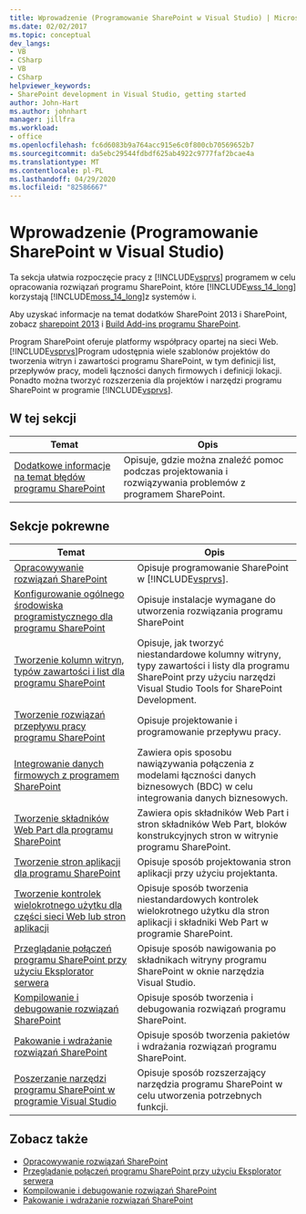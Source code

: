 ```yaml
---
title: Wprowadzenie (Programowanie SharePoint w Visual Studio) | Microsoft Docs
ms.date: 02/02/2017
ms.topic: conceptual
dev_langs:
- VB
- CSharp
- VB
- CSharp
helpviewer_keywords:
- SharePoint development in Visual Studio, getting started
author: John-Hart
ms.author: johnhart
manager: jillfra
ms.workload:
- office
ms.openlocfilehash: fc6d6083b9a764acc915e6c0f800cb70569652b7
ms.sourcegitcommit: da5ebc29544fdbdf625ab4922c9777faf2bcae4a
ms.translationtype: MT
ms.contentlocale: pl-PL
ms.lasthandoff: 04/29/2020
ms.locfileid: "82586667"
---
```

# <a name="get-started-sharepoint-development-in-visual-studio"></a>Wprowadzenie (Programowanie SharePoint w Visual Studio)
  Ta sekcja ułatwia rozpoczęcie pracy z [!INCLUDE[vsprvs](../sharepoint/includes/vsprvs-md.md)] programem w celu opracowania rozwiązań programu SharePoint, które [!INCLUDE[wss_14_long](../sharepoint/includes/wss-14-long-md.md)] korzystają [!INCLUDE[moss_14_long](../sharepoint/includes/moss-14-long-md.md)]z systemów i.

 Aby uzyskać informacje na temat dodatków SharePoint 2013 i SharePoint, zobacz [sharepoint 2013](https://www.microsoft.com/microsoft-365/previous-versions/microsoft-sharepoint-2013) i [Build Add-ins programu SharePoint](/sharepoint/dev/sp-add-ins/sharepoint-add-ins).

 Program SharePoint oferuje platformy współpracy opartej na sieci Web. [!INCLUDE[vsprvs](../sharepoint/includes/vsprvs-md.md)]Program udostępnia wiele szablonów projektów do tworzenia witryn i zawartości programu SharePoint, w tym definicji list, przepływów pracy, modeli łączności danych firmowych i definicji lokacji. Ponadto można tworzyć rozszerzenia dla projektów i narzędzi programu SharePoint w programie [!INCLUDE[vsprvs](../sharepoint/includes/vsprvs-md.md)].

## <a name="in-this-section"></a>W tej sekcji

|Temat|Opis|
|-----------|-----------------|
|[Dodatkowe informacje na temat błędów programu SharePoint](../sharepoint/additional-information-for-sharepoint-errors.md)|Opisuje, gdzie można znaleźć pomoc podczas projektowania i rozwiązywania problemów z programem SharePoint.|

## <a name="related-sections"></a>Sekcje pokrewne

|Temat|Opis|
|-----------|-----------------|
|[Opracowywanie rozwiązań SharePoint](../sharepoint/developing-sharepoint-solutions.md)|Opisuje programowanie SharePoint w [!INCLUDE[vsprvs](../sharepoint/includes/vsprvs-md.md)].|
|[Konfigurowanie ogólnego środowiska programistycznego dla programu SharePoint](/sharepoint/dev/general-development/set-up-a-general-development-environment-for-sharepoint)|Opisuje instalacje wymagane do utworzenia rozwiązania programu SharePoint|
|[Tworzenie kolumn witryn, typów zawartości i list dla programu SharePoint](../sharepoint/creating-site-columns-content-types-and-lists-for-sharepoint.md)|Opisuje, jak tworzyć niestandardowe kolumny witryny, typy zawartości i listy dla programu SharePoint przy użyciu narzędzi Visual Studio Tools for SharePoint Development.|
|[Tworzenie rozwiązań przepływu pracy programu SharePoint](../sharepoint/creating-sharepoint-workflow-solutions.md)|Opisuje projektowanie i programowanie przepływu pracy.|
|[Integrowanie danych firmowych z programem SharePoint](../sharepoint/integrating-business-data-into-sharepoint.md)|Zawiera opis sposobu nawiązywania połączenia z modelami łączności danych biznesowych (BDC) w celu integrowania danych biznesowych.|
|[Tworzenie składników Web Part dla programu SharePoint](../sharepoint/creating-web-parts-for-sharepoint.md)|Zawiera opis składników Web Part i stron składników Web Part, bloków konstrukcyjnych stron w witrynie programu SharePoint.|
|[Tworzenie stron aplikacji dla programu SharePoint](../sharepoint/creating-application-pages-for-sharepoint.md)|Opisuje sposób projektowania stron aplikacji przy użyciu projektanta.|
|[Tworzenie kontrolek wielokrotnego użytku dla części sieci Web lub stron aplikacji](../sharepoint/creating-reusable-controls-for-web-parts-or-application-pages.md)|Opisuje sposób tworzenia niestandardowych kontrolek wielokrotnego użytku dla stron aplikacji i składniki Web Part w programie SharePoint.|
|[Przeglądanie połączeń programu SharePoint przy użyciu Eksplorator serwera](../sharepoint/browsing-sharepoint-connections-using-server-explorer.md)|Opisuje sposób nawigowania po składnikach witryny programu SharePoint w oknie narzędzia Visual Studio.|
|[Kompilowanie i debugowanie rozwiązań SharePoint](../sharepoint/building-and-debugging-sharepoint-solutions.md)|Opisuje sposób tworzenia i debugowania rozwiązań programu SharePoint.|
|[Pakowanie i wdrażanie rozwiązań SharePoint](../sharepoint/packaging-and-deploying-sharepoint-solutions.md)|Opisuje sposób tworzenia pakietów i wdrażania rozwiązań programu SharePoint.|
|[Poszerzanie narzędzi programu SharePoint w programie Visual Studio](../sharepoint/extending-the-sharepoint-tools-in-visual-studio.md)|Opisuje sposób rozszerzający narzędzia programu SharePoint w celu utworzenia potrzebnych funkcji.|

## <a name="see-also"></a>Zobacz także

- [Opracowywanie rozwiązań SharePoint](../sharepoint/developing-sharepoint-solutions.md)
- [Przeglądanie połączeń programu SharePoint przy użyciu Eksplorator serwera](../sharepoint/browsing-sharepoint-connections-using-server-explorer.md)
- [Kompilowanie i debugowanie rozwiązań SharePoint](../sharepoint/building-and-debugging-sharepoint-solutions.md)
- [Pakowanie i wdrażanie rozwiązań SharePoint](../sharepoint/packaging-and-deploying-sharepoint-solutions.md)
